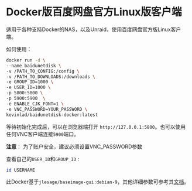 # Docker版百度网盘官方Linux版客户端

适用于各种支持Docker的NAS，以及Unraid，使用百度网盘官方版Linux客户端。

如何使用：

```bash
docker run -d \ 
--name baidunetdisk \ 
-v /PATH_TO_CONFIG:/config \ 
-v /PATH_TO_DOWNLOADS:/downloads \ 
-e GROUP_ID=1000 \ 
-e USER_ID=1000 \ 
-p 5800:5800 \ 
-p 5900:5900  \ 
-e ENABLE_CJK_FONT=1 \ 
-e VNC_PASSWORD=YOUR_PASSWORD \
kevinlad/baidunetdisk-docker:latest
```

等待初始化完成后，可以在浏览器端打开 `http://127.0.0.1:5800`。也可以使用任何VNC客户端连接`5900`端口。

**注意**： 为了账户安全，建议必须设置VNC_PASSWORD参数

查看自己的`USER_ID`和`GROUP_ID` :

```bash
id USERNAME
```

此Docker基于`jlesage/baseimage-gui:debian-9`，其他详细参数可参考其[文档](https://github.com/jlesage/docker-baseimage-gui)。

